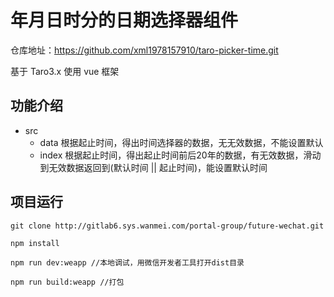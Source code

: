 # 年月日时分的日期选择器组件

仓库地址：https://github.com/xml1978157910/taro-picker-time.git

基于 Taro3.x 使用 vue 框架

## 功能介绍

-   src
    -   data 根据起止时间，得出时间选择器的数据，无无效数据，不能设置默认
    -   index 根据起止时间，得出起止时间前后20年的数据，有无效数据，滑动到无效数据返回到(默认时间 || 起止时间)，能设置默认时间

## 项目运行
    git clone http://gitlab6.sys.wanmei.com/portal-group/future-wechat.git

    npm install

    npm run dev:weapp //本地调试，用微信开发者工具打开dist目录

    npm run build:weapp //打包

